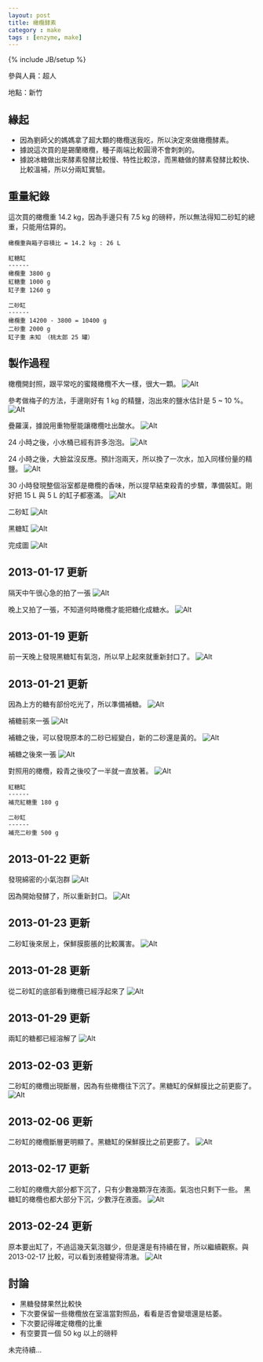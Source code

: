 ```yaml
---
layout: post
title: 橄欖酵素
category : make
tags : [enzyme, make]
---
```

{% include JB/setup %}

參與人員：超人

地點：新竹

## 緣起

* 因為劉師父的媽媽拿了超大顆的橄欖送我吃，所以決定來做橄欖酵素。
* 據說這次買的是錫蘭橄欖，種子兩端比較圓滑不會刺刺的。
* 據說冰糖做出來酵素發酵比較慢、特性比較涼，而黑糖做的酵素發酵比較快、比較溫補，所以分兩缸實驗。

## 重量紀錄
這次買的橄欖重 14.2 kg，因為手邊只有 7.5 kg 的磅秤，所以無法得知二砂缸的總重，只能用估算的。

    橄欖重與箱子容積比 = 14.2 kg : 26 L

    紅糖缸
    ------
    橄欖重 3800 g
    紅糖重 1000 g
    缸子重 1260 g

    二砂缸
    ------
    橄欖重 14200 - 3800 = 10400 g
    二砂重 2000 g
    缸子重 未知 （桃太郎 25 罐）

## 製作過程

橄欖開封照，跟平常吃的蜜餞橄欖不大一樣，很大一顆。
![Alt](/img/make/2013-01-16/IMG_20130115_110201.jpg)

參考做梅子的方法，手邊剛好有 1 kg 的精鹽，泡出來的鹽水估計是 5 ~ 10 %。
![Alt](/img/make/2013-01-16/IMG_20130115_123902.jpg)

疊羅漢，據說用重物壓能讓橄欖吐出酸水。
![Alt](/img/make/2013-01-16/IMG_20130115_125321.jpg)

24 小時之後，小水桶已經有許多泡泡。
![Alt](/img/make/2013-01-16/IMG_20130116_123353.jpg)

24 小時之後，大臉盆沒反應。預計泡兩天，所以換了一次水，加入同樣份量的精鹽。
![Alt](/img/make/2013-01-16/IMG_20130116_123404.jpg)

30 小時發現整個浴室都是橄欖的香味，所以提早結束殺青的步驟，準備裝缸。剛好把 15 L 與 5 L 的缸子都塞滿。
![Alt](/img/make/2013-01-16/IMG_20130116_233915.jpg)

二砂缸
![Alt](/img/make/2013-01-16/IMG_20130116_235415.jpg)

黑糖缸
![Alt](/img/make/2013-01-16/IMG_20130116_235855.jpg)

完成圖
![Alt](/img/make/2013-01-16/IMG_20130117_000236.jpg)

## 2013-01-17 更新

隔天中午很心急的拍了一張
![Alt](/img/make/2013-01-16/IMG_20130117_124121.jpg)

晚上又拍了一張，不知道何時橄欖才能把糖化成糖水。
![Alt](/img/make/2013-01-16/IMG_20130117_222005.jpg)

## 2013-01-19 更新

前一天晚上發現黑糖缸有氣泡，所以早上起來就重新封口了。
![Alt](/img/make/2013-01-16/IMG_20130119_101459.jpg)

## 2013-01-21 更新

因為上方的糖有部份吃光了，所以準備補糖。
![Alt](/img/make/2013-01-16/IMG_20130121_235024.jpg)

補糖前來一張
![Alt](/img/make/2013-01-16/IMG_20130121_235044.jpg)

補糖之後，可以發現原本的二砂已經變白，新的二砂還是黃的。
![Alt](/img/make/2013-01-16/IMG_20130121_235821.jpg)

補糖之後來一張
![Alt](/img/make/2013-01-16/IMG_20130122_000634.jpg)

對照用的橄欖，殺青之後咬了一半就一直放著。
![Alt](/img/make/2013-01-16/IMG_20130122_002318.jpg)

    紅糖缸
    ------
    補充紅糖重 180 g

    二砂缸
    ------
    補充二砂重 500 g


## 2013-01-22 更新

發現綿密的小氣泡群
![Alt](/img/make/2013-01-16/IMG_20130122_233644.jpg)

因為開始發酵了，所以重新封口。
![Alt](/img/make/2013-01-16/IMG_20130122_234044.jpg)

## 2013-01-23 更新

二砂缸後來居上，保鮮膜膨脹的比較厲害。
![Alt](/img/make/2013-01-16/IMG_20130123_232549.jpg)

## 2013-01-28 更新

從二砂缸的底部看到橄欖已經浮起來了
![Alt](/img/make/2013-01-16/IMG_20130128_130611.jpg)

## 2013-01-29 更新

兩缸的糖都已經溶解了
![Alt](/img/make/2013-01-16/IMG_20130129_171409.jpg)

## 2013-02-03 更新

二砂缸的橄欖出現斷層，因為有些橄欖往下沉了。黑糖缸的保鮮膜比之前更膨了。
![Alt](/img/make/2013-01-16/IMG_20130203_141937.jpg)

## 2013-02-06 更新

二砂缸的橄欖斷層更明顯了。黑糖缸的保鮮膜比之前更膨了。
![Alt](/img/make/2013-01-16/IMG_20130206_000705.jpg)

## 2013-02-17 更新

二砂缸的橄欖大部分都下沉了，只有少數幾顆浮在液面。氣泡也只剩下一些。
黑糖缸的橄欖也都大部分下沉，少數浮在液面。
![Alt](/img/make/2013-01-16/IMG_20130217_205226.jpg)

## 2013-02-24 更新

原本要出缸了，不過這幾天氣泡雖少，但是還是有持續在冒，所以繼續觀察。與 2013-02-17 比較，可以看到液體變得清澈。
![Alt](/img/make/2013-01-16/IMG_20130224_215320.jpg)

## 討論

* 黑糖發酵果然比較快
* 下次要保留一些橄欖放在室溫當對照品，看看是否會變壞還是枯萎。
* 下次要記得確定橄欖的比重
* 有空要買一個 50 kg 以上的磅秤

未完待續...

